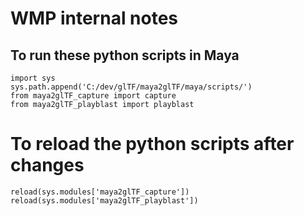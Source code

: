 # WMP internal notes

## To run these python scripts in Maya

    import sys
    sys.path.append('C:/dev/glTF/maya2glTF/maya/scripts/')
    from maya2glTF_capture import capture
    from maya2glTF_playblast import playblast

# To reload the python scripts after changes

    reload(sys.modules['maya2glTF_capture'])
    reload(sys.modules['maya2glTF_playblast'])


